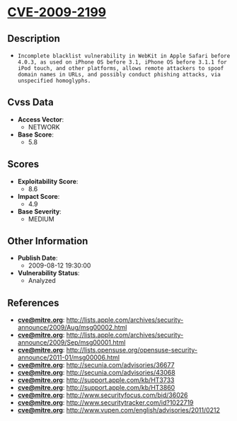 
# [CVE-2009-2199](https://cve.mitre.org/cgi-bin/cvename.cgi?name=CVE-2009-2199)

## Description

- `Incomplete blacklist vulnerability in WebKit in Apple Safari before 4.0.3, as used on iPhone OS before 3.1, iPhone OS before 3.1.1 for iPod touch, and other platforms, allows remote attackers to spoof domain names in URLs, and possibly conduct phishing attacks, via unspecified homoglyphs.`

## Cvss Data

- **Access Vector**:
  - NETWORK
- **Base Score**:
  - 5.8

## Scores

- **Exploitability Score**:
  - 8.6
- **Impact Score**:
  - 4.9
- **Base Severity**:
  - MEDIUM

## Other Information

- **Publish Date**:
  - 2009-08-12 19:30:00
- **Vulnerability Status**:
  - Analyzed

## References

- **cve@mitre.org**: http://lists.apple.com/archives/security-announce/2009/Aug/msg00002.html
- **cve@mitre.org**: http://lists.apple.com/archives/security-announce/2009/Sep/msg00001.html
- **cve@mitre.org**: http://lists.opensuse.org/opensuse-security-announce/2011-01/msg00006.html
- **cve@mitre.org**: http://secunia.com/advisories/36677
- **cve@mitre.org**: http://secunia.com/advisories/43068
- **cve@mitre.org**: http://support.apple.com/kb/HT3733
- **cve@mitre.org**: http://support.apple.com/kb/HT3860
- **cve@mitre.org**: http://www.securityfocus.com/bid/36026
- **cve@mitre.org**: http://www.securitytracker.com/id?1022719
- **cve@mitre.org**: http://www.vupen.com/english/advisories/2011/0212
